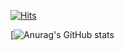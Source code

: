 [![Hits](https://hits.seeyoufarm.com/api/count/incr/badge.svg?url=https%3A%2F%2Fgithub.com%2FMinju-nimm&count_bg=%237CC5E2&title_bg=%23555555&icon=&icon_color=%23E7E7E7&title=hits&edge_flat=false)](https://hits.seeyoufarm.com)

[![Anurag's GitHub stats](https://github-readme-stats.vercel.app/api?username=Minju-nimm&count_private=true&show_icons=true&theme=prussian)
